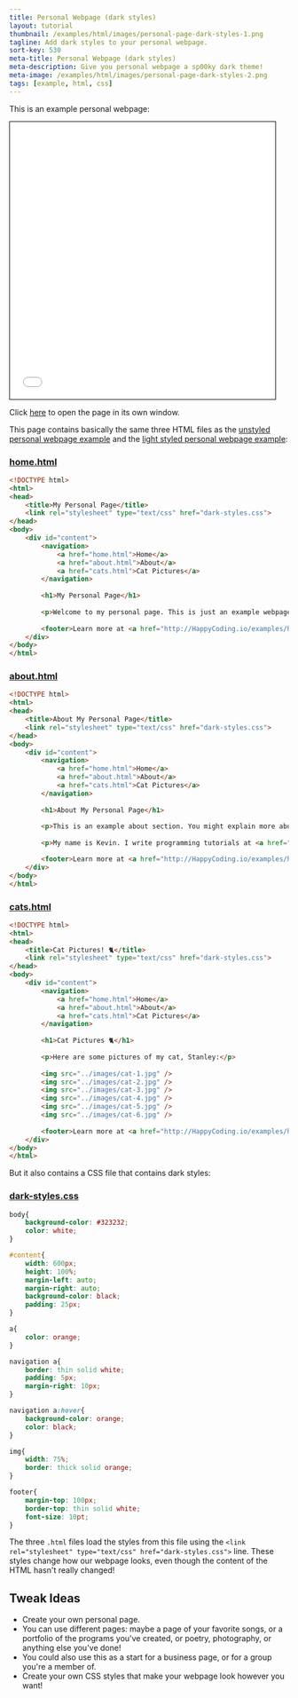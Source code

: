 ```yaml
---
title: Personal Webpage (dark styles)
layout: tutorial
thumbnail: /examples/html/images/personal-page-dark-styles-1.png
tagline: Add dark styles to your personal webpage.
sort-key: 530
meta-title: Personal Webpage (dark styles)
meta-description: Give you personal webpage a sp00ky dark theme!
meta-image: /examples/html/images/personal-page-dark-styles-2.png
tags: [example, html, css]
---
```


This is an example personal webpage:

<iframe src="/HappyCoding/examples/html/files/personal-page-dark-styles/home.html" width="95%" height="500px" style="border: thin solid black;"></iframe>

Click [here](/examples/html/files/personal-page-dark-styles/home.html) to open the page in its own window.

This page contains basically the same three HTML files as the [unstyled personal webpage example](/examples/html/personal-webpage-unstyled) and the [light styled personal webpage example](/examples/html/personal-webpage-light-styles):

### [home.html](/examples/html/files/personal-page-dark-styles/home.html)

```html
<!DOCTYPE html>
<html>
<head>
	<title>My Personal Page</title>
	<link rel="stylesheet" type="text/css" href="dark-styles.css">
</head>
<body>
	<div id="content">
		<navigation>
			<a href="home.html">Home</a>
			<a href="about.html">About</a>
			<a href="cats.html">Cat Pictures</a>
		</navigation>
	
		<h1>My Personal Page</h1>
		
		<p>Welcome to my personal page. This is just an example webpage. It uses some simple CSS to give it a sp00ky dark theme!</p>
		
		<footer>Learn more at <a href="http://HappyCoding.io/examples/html/personal-page-dark-styles">HappyCoding.io</a>!</footer>
	</div>
</body>
</html>
```

### [about.html](/examples/html/files/personal-page-dark-styles/about.html)

```html
<!DOCTYPE html>
<html>
<head>
	<title>About My Personal Page</title>
	<link rel="stylesheet" type="text/css" href="dark-styles.css">
</head>
<body>
	<div id="content">
		<navigation>
			<a href="home.html">Home</a>
			<a href="about.html">About</a>
			<a href="cats.html">Cat Pictures</a>
		</navigation>
	
		<h1>About My Personal Page</h1>
		
		<p>This is an example about section. You might explain more about yourself, or the webpage, or give links to other resources.</p>
		
		<p>My name is Kevin. I write programming tutorials at <a href="http://HappyCoding.io">HappyCoding.io</a>, and I have a cat named Stanley. My favorite color is black, but if that doesn't count then I'll choose green. I also like comic books and playing bikes.</p>

		<footer>Learn more at <a href="http://HappyCoding.io/examples/html/personal-page-dark-styles">HappyCoding.io</a>!</footer>
	</div>
</body>
</html>
```

### [cats.html](/examples/html/files/personal-page-dark-styles/cats.html)

```html
<!DOCTYPE html>
<html>
<head>
	<title>Cat Pictures! 🐈</title>
	<link rel="stylesheet" type="text/css" href="dark-styles.css">
</head>
<body>
	<div id="content">
		<navigation>
			<a href="home.html">Home</a>
			<a href="about.html">About</a>
			<a href="cats.html">Cat Pictures</a>
		</navigation>
	
		<h1>Cat Pictures 🐈</h1>
		
		<p>Here are some pictures of my cat, Stanley:</p>
		
		<img src="../images/cat-1.jpg" />
		<img src="../images/cat-2.jpg" />
		<img src="../images/cat-3.jpg" />
		<img src="../images/cat-4.jpg" />
		<img src="../images/cat-5.jpg" />
		<img src="../images/cat-6.jpg" />
			
		<footer>Learn more at <a href="http://HappyCoding.io/examples/html/personal-page-dark-styles">HappyCoding.io</a>!</footer>
	</div>
</body>
</html>
```

But it also contains a CSS file that contains dark styles:

### [dark-styles.css](/examples/html/files/personal-page-dark-styles/dark-styles.css)

```css
body{
	background-color: #323232;
	color: white;	
}

#content{
	width: 600px;
	height: 100%;
	margin-left: auto;
	margin-right: auto;	
	background-color: black;
	padding: 25px;
}

a{
	color: orange;
}

navigation a{
	border: thin solid white;
	padding: 5px;
	margin-right: 10px;
}

navigation a:hover{
	background-color: orange;
	color: black;
}

img{
	width: 75%;
	border: thick solid orange;
}

footer{
	margin-top: 100px;
	border-top: thin solid white;
	font-size: 10pt;
}
```

The three `.html` files load the styles from this file using the `<link rel="stylesheet" type="text/css" href="dark-styles.css">` line. These styles change how our webpage looks, even though the content of the HTML hasn't really changed!


## Tweak Ideas

- Create your own personal page.
- You can use different pages: maybe a page of your favorite songs, or a portfolio of the programs you've created, or poetry, photography, or anything else you've done!
- You could also use this as a start for a business page, or for a group you're a member of.
- Create your own CSS styles that make your webpage look however you want!